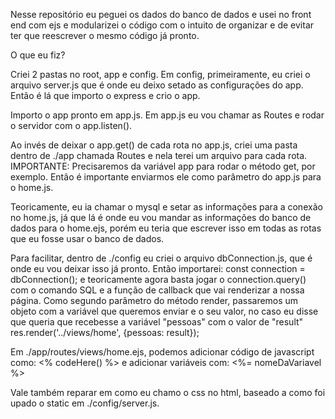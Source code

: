 Nesse repositório eu peguei os dados do banco de dados e usei no front end com ejs e modularizei o código com o intuito de organizar e de evitar ter que reescrever o mesmo código já pronto.

O que eu fiz?

Criei 2 pastas no root, app e config. Em config, primeiramente, eu criei o arquivo server.js que é onde eu deixo setado as configurações do app. Então é lá que importo o express e crio o app.

Importo o app pronto em app.js. Em app.js eu vou chamar as Routes e rodar o servidor com o app.listen().

Ao invés de deixar o app.get() de cada rota no app.js, criei uma pasta dentro de ./app chamada Routes e nela terei um arquivo para cada rota.
IMPORTANTE: Precisaremos da variável app para rodar o método get, por exemplo. Então é importante enviarmos ele como parâmetro do app.js para o home.js.

Teoricamente, eu ia chamar o mysql e setar as informações para a conexão no home.js, já que lá é onde eu vou mandar as informações do banco de dados para o home.ejs, porém eu teria que escrever isso em todas as rotas que eu fosse usar o banco de dados.

Para facilitar, dentro de ./config eu criei o arquivo dbConnection.js, que é onde eu vou deixar isso já pronto. Então importarei:
const connection = dbConnection();
e teoricamente agora basta jogar o connection.query() com o comando SQL e a função de callback que vai renderizar a nossa página.
Como segundo parâmetro do método render, passaremos um objeto com a variável que queremos enviar e o seu valor, no caso eu disse que queria que recebesse a variável "pessoas" com o valor de "result"
res.render('../views/home', {pessoas: result});

Em ./app/routes/views/home.ejs, podemos adicionar código de javascript como:
<% codeHere() %>
e adicionar variáveis com:
<%= nomeDaVariavel %>

Vale também reparar em como eu chamo o css no html, baseado a como foi upado o static em ./config/server.js.
